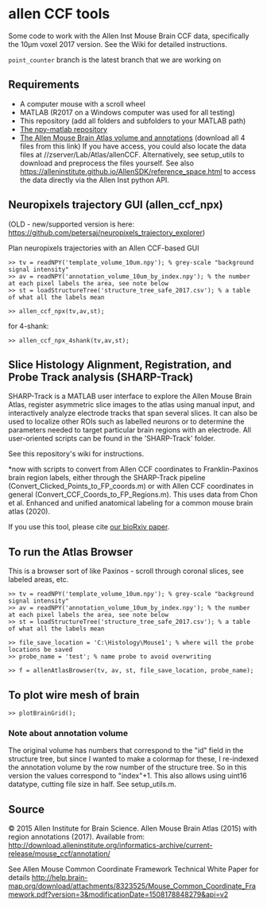 # allen CCF tools

Some code to work with the Allen Inst Mouse Brain CCF data, specifically the 10µm voxel 2017 version. See the Wiki for detailed instructions.

`point_counter` branch is the latest branch that we are working on 

## Requirements
- A computer mouse with a scroll wheel
- MATLAB (R2017 on a Windows computer was used for all testing)
- This repository (add all folders and subfolders to your MATLAB path)
- [The npy-matlab repository](http://github.com/kwikteam/npy-matlab)
- [The Allen Mouse Brain Atlas volume and annotations](http://data.cortexlab.net/allenCCF/) (download all 4 files from this link)
If you have access, you could also locate the data files at //zserver/Lab/Atlas/allenCCF. Alternatively, see setup_utils to download and preprocess the files yourself. See also https://alleninstitute.github.io/AllenSDK/reference_space.html to access the data directly via the Allen Inst python API.

## Neuropixels trajectory GUI (allen_ccf_npx)
(OLD - new/supported version is here: https://github.com/petersaj/neuropixels_trajectory_explorer)

Plan neuropixels trajectories with an Allen CCF-based GUI

```
>> tv = readNPY('template_volume_10um.npy'); % grey-scale "background signal intensity"
>> av = readNPY('annotation_volume_10um_by_index.npy'); % the number at each pixel labels the area, see note below
>> st = loadStructureTree('structure_tree_safe_2017.csv'); % a table of what all the labels mean

>> allen_ccf_npx(tv,av,st);
```
for 4-shank: 
```
>> allen_ccf_npx_4shank(tv,av,st);
```

## Slice Histology Alignment, Registration, and Probe Track analysis (SHARP-Track)

SHARP-Track is a MATLAB user interface to explore the Allen Mouse Brain Atlas, register asymmetric slice images to the atlas using manual input,
and interactively analyze electrode tracks that span several slices. It can also be used to localize other ROIs such as labelled neurons
or to determine the parameters needed to target particular brain regions with an electrode. All user-oriented scripts can be found in the 'SHARP-Track' folder.

See this repository's wiki for instructions.

*now with scripts to convert  from Allen CCF coordinates to Franklin-Paxinos brain region labels, either through the SHARP-Track pipeline (Convert_Clicked_Points_to_FP_coords.m) or with Allen CCF coordinates in general (Convert_CCF_Coords_to_FP_Regions.m). This uses data from Chon et al. Enhanced and unified anatomical labeling for a common mouse brain atlas (2020).

If you use this tool, please cite [our bioRxiv paper](https://www.biorxiv.org/content/early/2018/10/19/447995).

## To run the Atlas Browser

This is a browser sort of like Paxinos - scroll through coronal slices, see labeled areas, etc.

```
>> tv = readNPY('template_volume_10um.npy'); % grey-scale "background signal intensity"
>> av = readNPY('annotation_volume_10um_by_index.npy'); % the number at each pixel labels the area, see note below
>> st = loadStructureTree('structure_tree_safe_2017.csv'); % a table of what all the labels mean

>> file_save_location = 'C:\Histology\Mouse1'; % where will the probe locations be saved
>> probe_name = 'test'; % name probe to avoid overwriting

>> f = allenAtlasBrowser(tv, av, st, file_save_location, probe_name);
```

## To plot wire mesh of brain
```
>> plotBrainGrid();
```

### Note about annotation volume

The original volume has numbers that correspond to the "id" field in the structure tree, but since I wanted to make a colormap for these, I re-indexed the annotation volume by the row number of the structure tree. So in this version the values correspond to "index"+1. This also allows using uint16 datatype, cutting file size in half. See setup_utils.m.

## Source
© 2015 Allen Institute for Brain Science. Allen Mouse Brain Atlas (2015) with region annotations (2017).
Available from: http://download.alleninstitute.org/informatics-archive/current-release/mouse_ccf/annotation/

See Allen Mouse Common Coordinate Framework Technical White Paper for details
http://help.brain-map.org/download/attachments/8323525/Mouse_Common_Coordinate_Framework.pdf?version=3&modificationDate=1508178848279&api=v2
